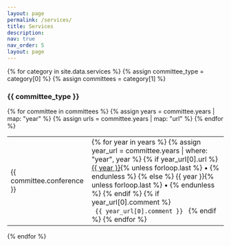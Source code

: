 ```yaml
---
layout: page
permalink: /services/
title: Services
description: 
nav: true
nav_order: 5
layout: page
---
```


<div class="services">
  {% for category in site.data.services %}
    {% assign committee_type = category[0] %}
    {% assign committees = category[1] %}
    <h3 class="category">{{ committee_type }}</h3>
    <table class="table">
      <tbody>
        {% for committee in committees %}
          {% assign years = committee.years | map: "year" %}
          {% assign urls = committee.years | map: "url" %}
          <tr>
            <td class="conference-name">{{ committee.conference }}</td>
            <td class="years">
              {% for year in years %}
                {% assign year_url = committee.years | where: "year", year %}
                {% if year_url[0].url %}
                  <a href="{{ year_url[0].url }}">{{ year }}</a><span class="year-padding"></span>{% unless forloop.last %}&nbsp;&bull;&nbsp;{% endunless %}
                {% else %}
                  {{ year }}<span class="year-padding"></span>{% unless forloop.last %}&nbsp;&bull;&nbsp;{% endunless %}
                {% endif %}
                {% if year_url[0].comment %}
                <br>
                <code class="comment"> {{ year_url[0].comment }} </code>
                {% endif %}
              {% endfor %}
            </td>
          </tr>
        {% endfor %}
      </tbody>
    </table>
  {% endfor %}
</div>

<!-- <div class="services">
  {% for category in site.data.services %}
    {% assign committee_type = category[0] %}
    {% assign committees = category[1] %}
    <h3 class="category">{{ committee_type }}</h3>
    <table class="table">
      <tbody>
        {% assign conferences = committees | group_by: 'conference' %}
        {% for conference in conferences %}
          {% assign conference_years = conference.items | map: 'year' %}
          {% assign conference_years_with_comments = conference.items | where: 'comment', true %}
          {% assign conference_years_without_comments = conference.items | where: 'comment', false %}
          {% if conference_years_with_comments.size > 0 %}
            {% for year_index in (0..conference_years_with_comments.size-1) %}
              {% assign year = conference_years_with_comments[year_index] %}
              <tr>
                {% if year_index == 0 %}
                  <td rowspan="{{ conference_years_with_comments.size }}" class="conference-name">{{ conference.name }}</td>
                {% endif %}
                <td class="years">{{ year.year }}</td>
                <td class="comment">{{ year.comment }}</td>
                <td class="year-url"><a href="{{ year.url }}">{{ year.year }}</a></td>
              </tr>
            {% endfor %}
          {% endif %}
          {% if conference_years_without_comments.size > 0 %}
            {% for year_index in (0..conference_years_without_comments.size-1) %}
              {% assign year = conference_years_without_comments[year_index] %}
              <tr>
                {% if year_index == 0 and conference_years_with_comments.size == 0 %}
                  <td class="conference-name">{{ conference.name }}</td>
                {% endif %}
                <td class="years">{{ year.year }}</td>
                <td></td>
                <td class="year-url"><a href="{{ year.url }}">{{ year.year }}</a></td>
              </tr>
            {% endfor %}
          {% endif %}
        {% endfor %}
      </tbody>
    </table>
  {% endfor %}
</div> -->



